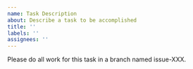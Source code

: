 ```yaml
---
name: Task Description
about: Describe a task to be accomplished
title: ''
labels: ''
assignees: ''
---
```


Please do all work for this task in a branch named issue-XXX.
